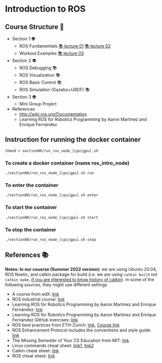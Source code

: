 # Introduction to ROS
## Course Structure :space_invader:
    
- Section 1 :alien:	
    - ROS Fundamentals [:books:	lecture 01](lectures/ros_lecture01.pdf) [:books:	lecture 02](lectures/ros_lecture02.pdf)
    - Workout Examples  [:books:	lecture 03](lectures/ros_lecture03.pdf)
- Section 2 :alien:	
    - ROS Debugging :books:	
    - ROS Visualization :books:	
    - ROS Basic Control :books:	
    - ROS Simulation (Gazebo+URDF) :books:	
- Section 3 :alien:	
    - Mini Group Project 
- References
    - http://wiki.ros.org/Documentation
    - Learning ROS for Robotics Programming by Aaron Martinez and Enrique Fernández

## Instruction for running the docker container  

    chmod + section00/run_ros_node_[cpu|gpu].sh

### To create a docker container (name ros_intro_node)
    ./section00/run_ros_node_[cpu|gpu].sh run 
### To enter the container 
    ./section00/run_ros_node_[cpu|gpu].sh enter 
### To start the container 
    ./section00/run_ros_node_[cpu|gpu].sh start 
### To stop the container 
    ./section00/run_ros_node_[cpu|gpu].sh stop


## References :books:

**Notes: In our cousrse (Summer 2022 version):** we are using Ubuntu 20.04, ROS Noetic, and catkin package for build (i.e. we are using ```catkin build``` not ```catkin_make```, [if you are interested to know history of catkin](https://catkin-tools.readthedocs.io/en/latest/history.html)). In some of the following sources, they might use different settings


- A course from edX: [link](https://learning.edx.org/course/course-v1:DelftX+ROS1x+1T2021/home)
- ROS industrial course: [link](https://industrial-training-master.readthedocs.io/en/melodic/index.html#)
- Learning ROS for Robotics Programming by Aaron Martinez and Enrique Fernández: [link](https://github.com/fjibj/ROSplay/blob/master/Learning%20ROS%20for%20Robotics%20Programming%20-%20Second%20Edition.pdf)
- Learning ROS for Robotics Programming by Aaron Martinez and Enrique Fernández GitHub exercises: [link](https://github.com/AaronMR/Learning_ROS_for_Robotics_Programming_2nd_edition)
- ROS best practices from ETH-Zurich: [link](https://github.com/leggedrobotics/ros_best_practices/wiki), [Course link](https://rsl.ethz.ch/education-students/lectures/ros.html)
- ROS Enhancement Protocol includes the conventions and style guide: [link](https://www.ros.org/reps/rep-0000.html)
- The Missing Semester of Your CS Education from MIT: [link](https://missing.csail.mit.edu/)
- Linux commands cheat sheet: [link1](https://linuxconfig.org/linux-commands-cheat-sheet), [link2](https://www.guru99.com/linux-commands-cheat-sheet.html)
- Catkin cheat sheet: [link](https://catkin-tools.readthedocs.io/en/latest/cheat_sheet.html)
- ROS cheat sheet: [link](https://courses.edx.org/assets/courseware/v1/83b19d128b084ebf43b778f572b14932/asset-v1:DelftX+ROS1x+1T2020+type@asset+block/ROScheatsheet.pdf)

